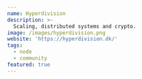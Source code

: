 ```yaml
---
name: Hyperdivision
description: >-
  Scaling, distributed systems and crypto.
image: /images/hyperdivision.png
website: 'https://hyperdivision.dk/'
tags:
  - node
  - community
featured: true
---
```


